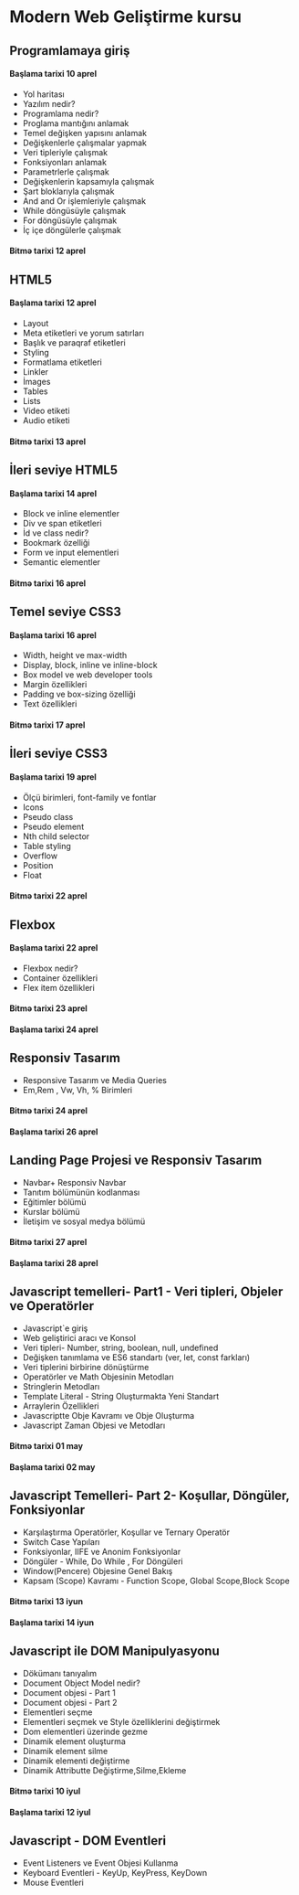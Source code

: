 # Modern Web Geliştirme kursu
## Programlamaya giriş
#### Başlama tarixi 10 aprel
- Yol haritası
- Yazılım nedir?
- Programlama nedir?
- Proglama mantığını anlamak
- Temel değişken yapısını anlamak
- Değişkenlerle çalışmalar yapmak
- Veri tipleriyle çalışmak
- Fonksiyonları anlamak
- Parametrlerle çalışmak
- Değişkenlerin kapsamıyla çalışmak
- Şart bloklarıyla çalışmak
- And and Or işlemleriyle çalışmak
- While döngüsüyle çalışmak
- For döngüsüyle çalışmak
- İç içe döngülerle çalışmak
#### Bitmə tarixi 12 aprel
## HTML5
#### Başlama tarixi 12 aprel
- Layout
- Meta etiketleri ve yorum satırları
- Başlık ve paraqraf etiketleri
- Styling
- Formatlama etiketleri
- Linkler
- İmages
- Tables
- Lists
- Video etiketi
- Audio etiketi
#### Bitmə tarixi 13 aprel
## İleri seviye HTML5
#### Başlama tarixi 14 aprel
- Block ve inline elementler
- Div ve span etiketleri
- İd ve class nedir?
- Bookmark özelliği
- Form ve input elementleri
- Semantic elementler
#### Bitmə tarixi 16 aprel
## Temel seviye CSS3
#### Başlama tarixi 16 aprel
- Width, height ve max-width
- Display, block, inline ve inline-block
- Box model ve web developer tools
- Margin özellikleri
- Padding ve box-sizing özelliği
- Text özellikleri
#### Bitmə tarixi 17 aprel
## İleri seviye CSS3
#### Başlama tarixi 19 aprel
- Ölçü birimleri, font-family ve fontlar
- Icons
- Pseudo class
- Pseudo element
- Nth child selector
- Table styling
- Overflow
- Position
- Float
#### Bitmə tarixi 22 aprel
## Flexbox
#### Başlama tarixi 22 aprel
- Flexbox nedir?
- Container özellikleri
- Flex item özellikleri
#### Bitmə tarixi 23 aprel
#### Başlama tarixi 24 aprel
## Responsiv Tasarım
- Responsive Tasarım ve Media Queries
- Em,Rem , Vw, Vh, % Birimleri
#### Bitmə tarixi 24 aprel
#### Başlama tarixi 26 aprel
## Landing Page Projesi ve Responsiv Tasarım
- Navbar+ Responsiv Navbar
- Tanıtım bölümünün kodlanması
- Eğitimler bölümü
- Kurslar bölümü
- İletişim ve sosyal medya bölümü
#### Bitmə tarixi 27 aprel
#### Başlama tarixi 28 aprel
## Javascript temelleri- Part1 - Veri tipleri, Objeler ve Operatörler
- Javascript`e giriş
- Web geliştirici aracı ve Konsol
- Veri tipleri- Number, string, boolean, null, undefined
- Değişken tanımlama ve ES6 standartı (ver, let, const farkları)
- Veri tiplerini birbirine dönüştürme
- Operatörler ve Math Objesinin Metodları
- Stringlerin Metodları
- Template Literal - String Oluşturmakta Yeni Standart
- Arraylerin Özellikleri
- Javascriptte Obje Kavramı ve Obje Oluşturma
- Javascript Zaman Objesi ve Metodları
#### Bitmə tarixi 01 may
#### Başlama tarixi 02 may
## Javascript Temelleri- Part 2- Koşullar, Döngüler, Fonksiyonlar
- Karşılaştırma Operatörler, Koşullar ve Ternary Operatör
- Switch Case Yapıları
-  Fonksiyonlar, IIFE ve Anonim Fonksiyonlar
-  Döngüler - While, Do While , For Döngüleri
-  Window(Pencere) Objesine Genel Bakış
-  Kapsam (Scope) Kavramı - Function Scope, Global Scope,Block Scope
  #### Bitmə tarixi 13 iyun
  #### Başlama tarixi 14 iyun
## Javascript ile DOM Manipulyasyonu
-  Dökümanı tanıyalım
-  Document Object Model nedir?
-  Document objesi - Part 1
-  Document objesi - Part 2
-  Elementleri seçme
-  Elementleri seçmek ve Style özelliklerini değiştirmek
-  Dom elementleri üzerinde gezme
-  Dinamik element oluşturma
-  Dinamik element silme
-  Dinamik elementi değiştirme
-  Dinamik Attributte Değiştirme,Silme,Ekleme
  #### Bitmə tarixi 10 iyul
  #### Başlama tarixi 12 iyul
  ## Javascript - DOM Eventleri
-  Event Listeners ve Event Objesi Kullanma
-   Keyboard Eventleri - KeyUp, KeyPress, KeyDown
-   Mouse Eventleri
  
  
